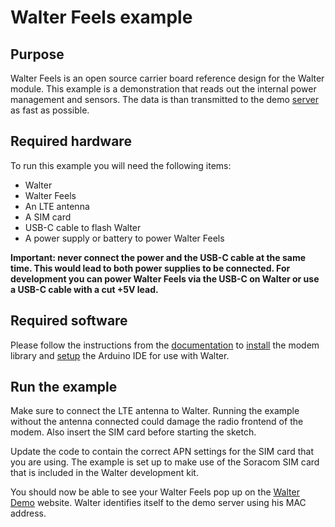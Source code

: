 # Walter Feels example

## Purpose

Walter Feels is an open source carrier board reference design for the Walter
module. This example is a demonstration that reads out the internal power
management and sensors. The data is than transmitted to the demo
[server](http://walterdemo.quickspot.io/) as fast as possible.

## Required hardware

To run this example you will need the following items:

- Walter
- Walter Feels
- An LTE antenna
- A SIM card
- USB-C cable to flash Walter
- A power supply or battery to power Walter Feels

**Important: never connect the power and the USB-C cable at the same time. This
would lead to both power supplies to be connected. For development you can power
Walter Feels via the USB-C on Walter or use a USB-C cable with a cut +5V lead.**

## Required software

Please follow the instructions from the [documentation](https://www.quickspot.io/index.html)
to [install](https://www.quickspot.io/documentation.html#/walter-modem/setup/arduino) the modem library and [setup](https://www.quickspot.io/documentation.html#/developer-toolchains/arduino) the Arduino IDE for use with Walter.

## Run the example

Make sure to connect the LTE antenna to Walter. Running the example without the
antenna connected could damage the radio frontend of the modem. Also insert the
SIM card before starting the sketch.

Update the code to contain the correct APN settings for the SIM card that you
are using. The example is set up to make use of the Soracom SIM card that is
included in the Walter development kit.

You should now be able to see your Walter Feels pop up on the
[Walter Demo](http://walterdemo.quickspot.io/) website. Walter identifies itself
to the demo server using his MAC address.
